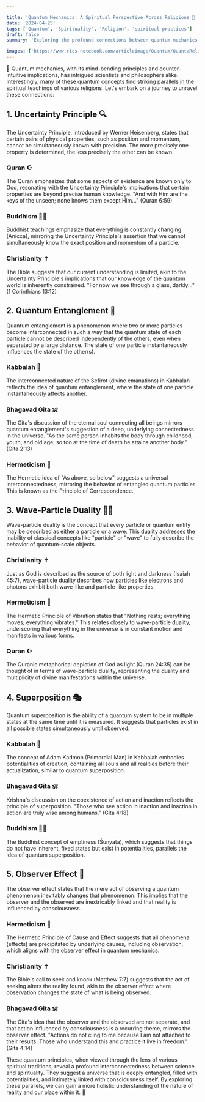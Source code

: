 ```yaml
---

title: 'Quantum Mechanics: A Spiritual Perspective Across Religions 🌌'
date: '2024-04-25'
tags: ['Quantum', 'Spirituality', 'Religion', 'spiritual-practices']
draft: false
summary: 'Exploring the profound connections between quantum mechanics and spiritual teachings from various religious traditions.'

images: ['https://www.rics-notebook.com/articleimage/Quantum/QuantaReliga.webp']
---
```


🌌 Quantum mechanics, with its mind-bending principles and counter-intuitive implications, has intrigued scientists and philosophers alike. Interestingly, many of these quantum concepts find striking parallels in the spiritual teachings of various religions. Let's embark on a journey to unravel these connections:

## 1. Uncertainty Principle 🔍

The Uncertainty Principle, introduced by Werner Heisenberg, states that certain pairs of physical properties, such as position and momentum, cannot be simultaneously known with precision. The more precisely one property is determined, the less precisely the other can be known.

### Quran ☪️

The Quran emphasizes that some aspects of existence are known only to God, resonating with the Uncertainty Principle's implications that certain properties are beyond precise human knowledge. "And with Him are the keys of the unseen; none knows them except Him..." (Quran 6:59)

### Buddhism 🧘‍♀️

Buddhist teachings emphasize that everything is constantly changing (Anicca), mirroring the Uncertainty Principle's assertion that we cannot simultaneously know the exact position and momentum of a particle.

### Christianity ✝️

The Bible suggests that our current understanding is limited, akin to the Uncertainty Principle's implications that our knowledge of the quantum world is inherently constrained. "For now we see through a glass, darkly..." (1 Corinthians 13:12)

## 2. Quantum Entanglement 🔗

Quantum entanglement is a phenomenon where two or more particles become interconnected in such a way that the quantum state of each particle cannot be described independently of the others, even when separated by a large distance. The state of one particle instantaneously influences the state of the other(s).

### Kabbalah 🌳

The interconnected nature of the Sefirot (divine emanations) in Kabbalah reflects the idea of quantum entanglement, where the state of one particle instantaneously affects another.

### Bhagavad Gita 🕉️

The Gita's discussion of the eternal soul connecting all beings mirrors quantum entanglement's suggestion of a deep, underlying connectedness in the universe. "As the same person inhabits the body through childhood, youth, and old age, so too at the time of death he attains another body." (Gita 2:13)

### Hermeticism 🔮

The Hermetic idea of "As above, so below" suggests a universal interconnectedness, mirroring the behavior of entangled quantum particles. This is known as the Principle of Correspondence.

## 3. Wave-Particle Duality 🌊🎾

Wave-particle duality is the concept that every particle or quantum entity may be described as either a particle or a wave. This duality addresses the inability of classical concepts like "particle" or "wave" to fully describe the behavior of quantum-scale objects.

### Christianity ✝️

Just as God is described as the source of both light and darkness (Isaiah 45:7), wave-particle duality describes how particles like electrons and photons exhibit both wave-like and particle-like properties.

### Hermeticism 🔮

The Hermetic Principle of Vibration states that "Nothing rests; everything moves; everything vibrates." This relates closely to wave-particle duality, underscoring that everything in the universe is in constant motion and manifests in various forms.

### Quran ☪️

The Quranic metaphorical depiction of God as light (Quran 24:35) can be thought of in terms of wave-particle duality, representing the duality and multiplicity of divine manifestations within the universe.

## 4. Superposition 🎭

Quantum superposition is the ability of a quantum system to be in multiple states at the same time until it is measured. It suggests that particles exist in all possible states simultaneously until observed.

### Kabbalah 🌳

The concept of Adam Kadmon (Primordial Man) in Kabbalah embodies potentialities of creation, containing all souls and all realities before their actualization, similar to quantum superposition.

### Bhagavad Gita 🕉️

Krishna's discussion on the coexistence of action and inaction reflects the principle of superposition. "Those who see action in inaction and inaction in action are truly wise among humans." (Gita 4:18)

### Buddhism 🧘‍♀️

The Buddhist concept of emptiness (Śūnyatā), which suggests that things do not have inherent, fixed states but exist in potentialities, parallels the idea of quantum superposition.

## 5. Observer Effect 🔭

The observer effect states that the mere act of observing a quantum phenomenon inevitably changes that phenomenon. This implies that the observer and the observed are inextricably linked and that reality is influenced by consciousness.

### Hermeticism 🔮

The Hermetic Principle of Cause and Effect suggests that all phenomena (effects) are precipitated by underlying causes, including observation, which aligns with the observer effect in quantum mechanics.

### Christianity ✝️

The Bible's call to seek and knock (Matthew 7:7) suggests that the act of seeking alters the reality found, akin to the observer effect where observation changes the state of what is being observed.

### Bhagavad Gita 🕉️

The Gita's idea that the observer and the observed are not separate, and that action influenced by consciousness is a recurring theme, mirrors the observer effect. "Actions do not cling to me because I am not attached to their results. Those who understand this and practice it live in freedom." (Gita 4:14)

These quantum principles, when viewed through the lens of various spiritual traditions, reveal a profound interconnectedness between science and spirituality. They suggest a universe that is deeply entangled, filled with potentialities, and intimately linked with consciousness itself. By exploring these parallels, we can gain a more holistic understanding of the nature of reality and our place within it. 🌠

